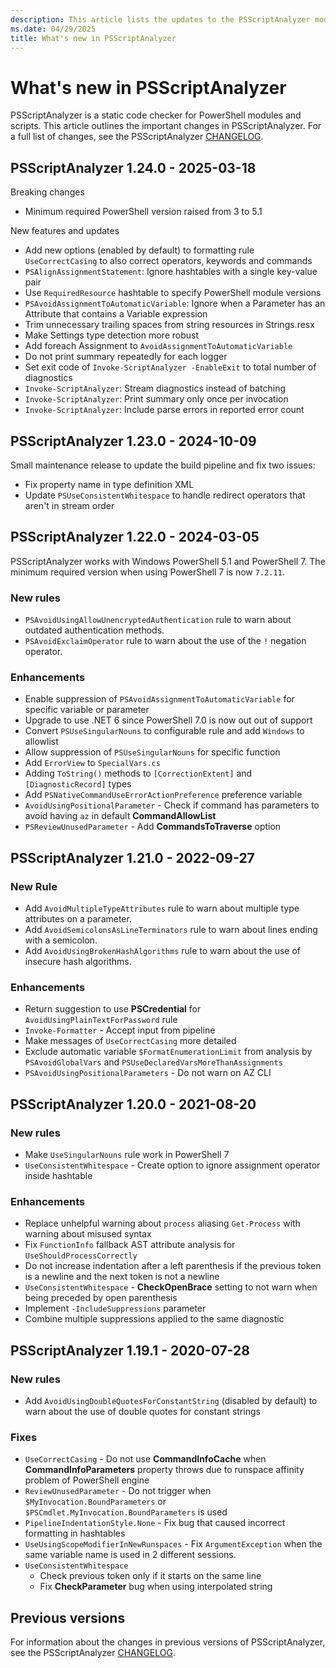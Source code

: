 ```yaml
---
description: This article lists the updates to the PSScriptAnalyzer module.
ms.date: 04/29/2025
title: What's new in PSScriptAnalyzer
---
```

# What's new in PSScriptAnalyzer

PSScriptAnalyzer is a static code checker for PowerShell modules and scripts. This article outlines
the important changes in PSScriptAnalyzer. For a full list of changes, see the PSScriptAnalyzer
[CHANGELOG][01].

## PSScriptAnalyzer 1.24.0 - 2025-03-18

Breaking changes

- Minimum required PowerShell version raised from 3 to 5.1

New features and updates

- Add new options (enabled by default) to formatting rule `UseCorrectCasing` to also correct
  operators, keywords and commands
- `PSAlignAssignmentStatement`: Ignore hashtables with a single key-value pair
- Use `RequiredResource` hashtable to specify PowerShell module versions
- `PSAvoidAssignmentToAutomaticVariable`: Ignore when a Parameter has an Attribute that contains a
  Variable expression
- Trim unnecessary trailing spaces from string resources in Strings.resx
- Make Settings type detection more robust
- Add foreach Assignment to `AvoidAssignmentToAutomaticVariable`
- Do not print summary repeatedly for each logger
- Set exit code of `Invoke-ScriptAnalyzer -EnableExit` to total number of diagnostics
- `Invoke-ScriptAnalyzer`: Stream diagnostics instead of batching
- `Invoke-ScriptAnalyzer`: Print summary only once per invocation
- `Invoke-ScriptAnalyzer`: Include parse errors in reported error count

## PSScriptAnalyzer 1.23.0 - 2024-10-09

Small maintenance release to update the build pipeline and fix two issues:

- Fix property name in type definition XML
- Update `PSUseConsistentWhitespace` to handle redirect operators that aren't in stream order

## PSScriptAnalyzer 1.22.0 - 2024-03-05

PSScriptAnalyzer works with Windows PowerShell 5.1 and PowerShell 7. The minimum required version
when using PowerShell 7 is now `7.2.11`.

### New rules

- `PSAvoidUsingAllowUnencryptedAuthentication` rule to warn about outdated authentication methods.
- `PSAvoidExclaimOperator` rule to warn about the use of the `!` negation operator.

### Enhancements

- Enable suppression of `PSAvoidAssignmentToAutomaticVariable` for specific variable or parameter
- Upgrade to use .NET 6 since PowerShell 7.0 is now out out of support
- Convert `PSUseSingularNouns` to configurable rule and add `Windows` to allowlist
- Allow suppression of `PSUseSingularNouns` for specific function
- Add `ErrorView` to `SpecialVars.cs`
- Adding `ToString()` methods to `[CorrectionExtent]` and `[DiagnosticRecord]` types
- Add `PSNativeCommandUseErrorActionPreference` preference variable
- `AvoidUsingPositionalParameter` - Check if command has parameters to avoid having `az` in default
  **CommandAllowList**
- `PSReviewUnusedParameter` - Add **CommandsToTraverse** option

## PSScriptAnalyzer 1.21.0 - 2022-09-27

### New Rule

- Add `AvoidMultipleTypeAttributes` rule to warn about multiple type attributes on a parameter.
- Add `AvoidSemicolonsAsLineTerminators` rule to warn about lines ending with a semicolon.
- Add `AvoidUsingBrokenHashAlgorithms` rule to warn about the use of insecure hash algorithms.

### Enhancements

- Return suggestion to use **PSCredential** for `AvoidUsingPlainTextForPassword` rule
- `Invoke-Formatter` - Accept input from pipeline
- Make messages of `UseCorrectCasing` more detailed
- Exclude automatic variable `$FormatEnumerationLimit` from analysis by `PSAvoidGlobalVars` and
  `PSUseDeclaredVarsMoreThanAssignments`
- `PSAvoidUsingPositionalParameters` - Do not warn on AZ CLI

## PSScriptAnalyzer 1.20.0 - 2021-08-20

### New rules

- Make `UseSingularNouns` rule work in PowerShell 7
- `UseConsistentWhitespace` - Create option to ignore assignment operator inside hashtable

### Enhancements

- Replace unhelpful warning about `process` aliasing `Get-Process` with warning about misused syntax
- Fix `FunctionInfo` fallback AST attribute analysis for `UseShouldProcessCorrectly`
- Do not increase indentation after a left parenthesis if the previous token is a newline and the
  next token is not a newline
- `UseConsistentWhitespace` - **CheckOpenBrace** setting to not warn when being preceded by open
  parenthesis
- Implement `-IncludeSuppressions` parameter
- Combine multiple suppressions applied to the same diagnostic

## PSScriptAnalyzer 1.19.1 - 2020-07-28

### New rules

- Add `AvoidUsingDoubleQuotesForConstantString` (disabled by default) to warn about the use of
  double quotes for constant strings

### Fixes

- `UseCorrectCasing` - Do not use **CommandInfoCache** when **CommandInfoParameters** property
  throws due to runspace affinity problem of PowerShell engine
- `ReviewUnusedParameter` - Do not trigger when `$MyInvocation.BoundParameters` or
  `$PSCmdlet.MyInvocation.BoundParameters` is used
- `PipelineIndentationStyle.None` - Fix bug that caused incorrect formatting in hashtables
- `UseUsingScopeModifierInNewRunspaces` - Fix `ArgumentException` when the same variable name is
  used in 2 different sessions.
- `UseConsistentWhitespace`
  - Check previous token only if it starts on the same line
  - Fix **CheckParameter** bug when using interpolated string

## Previous versions

For information about the changes in previous versions of PSScriptAnalyzer, see the PSScriptAnalyzer
[CHANGELOG][01].

<!-- link references -->
[01]: https://github.com/PowerShell/PSScriptAnalyzer/blob/master/CHANGELOG.MD

